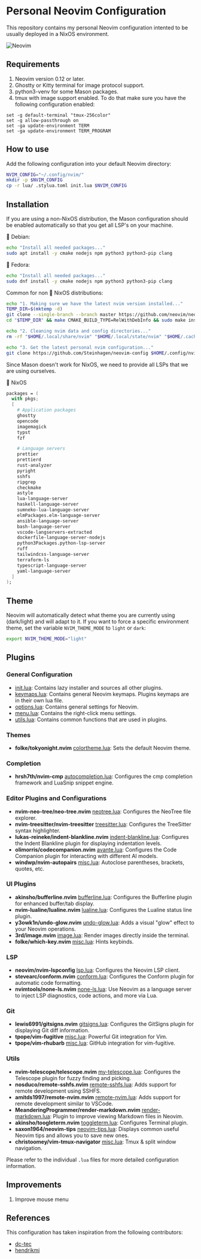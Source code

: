 # Personal Neovim Configuration

This repository contains my personal Neovim configuration intented to be usually deployed in a NixOS environment.

![Neovim](https://drive.usercontent.google.com/download?id=1hpo7051qy3cDHnQPI-4V28TpBi8qiyVg)

## Requirements

1. Neovim version 0.12 or later.
2. Ghostty or Kitty terminal for image protocol support.
3. python3-venv for some Mason packages.
4. tmux with image support enabled. To do that make sure you have the following configuration enabled:

```tmux
set -g default-terminal "tmux-256color"
set -g allow-passthrough on
set -ga update-environment TERM
set -ga update-environment TERM_PROGRAM
```

## How to use

Add the following configuration into your default Neovim directory:

```bash
NVIM_CONFIG="~/.config/nvim/"
mkdir -p $NVIM_CONFIG
cp -r lua/ .stylua.toml init.lua $NVIM_CONFIG
```

## Installation

If you are using a non-NixOS distribution, the Mason configuration should be enabled automatically so that you get all LSP's on your machine.

 Debian:

```bash
echo "Install all needed packages..."
sudo apt install -y cmake nodejs npm python3 python3-pip clang
```

 Fedora:

```bash
echo "Install all needed packages..."
sudo dnf install -y cmake nodejs npm python3 python3-pip clang
```

Common for non  NixOS distributions:

```bash
echo "1. Making sure we have the latest nvim version installed..."
TEMP_DIR=$(mktemp -d)
git clone --single-branch --branch master https://github.com/neovim/neovim.git "$TEMP_DIR"
cd "$TEMP_DIR" && make CMAKE_BUILD_TYPE=RelWithDebInfo && sudo make install && cd -

echo "2. Cleaning nvim data and config directories..."
rm -rf "$HOME/.local/share/nvim" "$HOME/.local/state/nvim" "$HOME/.cache/nvim" "$HOME/.config/nvim"

echo "3. Get the latest personal nvim configuration..."
git clone https://github.com/Steinhagen/neovim-config $HOME/.config/nvim
```

Since Mason doesn't work for NixOS, we need to provide all LSPs that we are using ourselves.

 NixOS

```nix
packages = (
  with pkgs;
  [
    # Application packages
    ghostty
    opencode
    imagemagick
    typst
    fzf

    # Language servers
    prettier
    prettierd
    rust-analyzer
    pyright
    sshfs
    ripgrep
    checkmake
    astyle
    lua-language-server
    haskell-language-server
    sumneko-lua-language-server
    elmPackages.elm-language-server
    ansible-language-server
    bash-language-server
    vscode-langservers-extracted
    dockerfile-language-server-nodejs
    python3Packages.python-lsp-server
    ruff
    tailwindcss-language-server
    terraform-ls
    typescript-language-server
    yaml-language-server
  ]
);
```

## Theme

Neovim will automatically detect what theme you are currently using (dark/light) and will adapt to it.
If you want to force a specific environment theme, set the variable `NVIM_THEME_MODE` to `light` or `dark`:

```bash
export NVIM_THEME_MODE="light"
```

## Plugins

### General Configuration

- [init.lua](./init.lua): Contains lazy installer and sources all other plugins.
- [keymaps.lua](./lua/core/keymaps.lua): Contains general Neovim keymaps. Plugins keymaps are in their own lua file.
- [options.lua](./lua/core/options.lua): Contains general settings for Neovim.
- [menu.lua](./lua/core/menu.lua): Contains the right-click menu settings.
- [utils.lua](./lua/core/utils.lua): Contains common functions that are used in plugins.

### Themes

- **folke/tokyonight.nvim** [colortheme.lua](./lua/plugins/colortheme.lua): Sets the default Neovim theme.

### Completion

- **hrsh7th/nvim-cmp** [autocompletion.lua](./lua/plugins/autocompletion.lua): Configures the cmp completion framework and LuaSnip snippet engine.

### Editor Plugins and Configurations

- **nvim-neo-tree/neo-tree.nvim** [neotree.lua](./lua/plugins/neotree.lua): Configures the NeoTree file explorer.
- **nvim-treesitter/nvim-treesitter** [treesitter.lua](./lua/plugins/treesitter.lua): Configures the TreeSitter syntax highlighter.
- **lukas-reineke/indent-blankline.nvim** [indent-blankline.lua](./lua/plugins/indent-blankline.lua): Configures the Indent Blankline plugin for displaying indentation levels.
- **olimorris/codecompanion.nvim** [avante.lua](./lua/plugins/olimorris/codecompanion.lua): Configures the Code Companion plugin for interacting with different AI models.
- **windwp/nvim-autopairs** [misc.lua](./lua/plugins/misc.lua): Autoclose parentheses, brackets, quotes, etc.

### UI Plugins

- **akinsho/bufferline.nvim** [bufferline.lua](./lua/plugins/bufferline.lua): Configures the Bufferline plugin for enhanced buffer/tab display.
- **nvim-lualine/lualine.nvim** [lualine.lua](./lua/plugins/lualine.lua): Configures the Lualine status line plugin.
- **y3owk1n/undo-glow.nvim** [undo-glow.lua](./lua/plugins/undo-glow.lua): Adds a visual "glow" effect to your Neovim operations.
- **3rd/image.nvim** [image.lua](./lua/plugins/image.lua): Render images directly inside the terminal.
- **folke/which-key.nvim** [misc.lua](./lua/plugins/misc.lua): Hints keybinds.

### LSP

- **neovim/nvim-lspconfig** [lsp.lua](./lua/plugins/lsp.lua): Configures the Neovim LSP client.
- **stevearc/conform.nvim** [conform.lua](./lua/plugins/conform.lua): Configures the Conform plugin for automatic code formatting.
- **nvimtools/none-ls.nvim** [none-ls.lua](./lua/plugins/none-ls.lua): Use Neovim as a language server to inject LSP diagnostics, code actions, and more via Lua.

### Git

- **lewis6991/gitsigns.nvim** [gitsigns.lua](./lua/plugins/gitsigns.lua): Configures the GitSigns plugin for displaying Git diff information.
- **tpope/vim-fugitive** [misc.lua](./lua/plugins/misc.lua): Powerful Git integration for Vim.
- **tpope/vim-rhubarb** [misc.lua](./lua/plugins/misc.lua): GitHub integration for vim-fugitive.

### Utils

- **nvim-telescope/telescope.nvim** [my-telescope.lua](./lua/plugins/my-telescope.lua): Configures the Telescope plugin for fuzzy finding and picking.
- **nosduco/remote-sshfs.nvim** [remote-sshfs.lua](./lua/plugins/remote-sshfs.lua): Adds support for remote development using SSHFS.
- **amitds1997/remote-nvim.nvim** [remote-nvim.lua](./lua/plugins/remote-nvim.lua): Adds support for remote development similar to VSCode.
- **MeanderingProgrammer/render-markdown.nvim** [render-markdown.lua](./lua/plugins/render-markdown.lua): Plugin to improve viewing Markdown files in Neovim.
- **akinsho/toogleterm.nvim** [toggleterm.lua](./lua/plugins/toggleterm.lua): Configures Terminal plugin.
- **saxon1964/neovim-tips** [neovim-tips.lua](./lua/plugins/neovim-tips.lua): Displays common useful Neovim tips and allows you to save new ones.
- **christoomey/vim-tmux-navigator** [misc.lua](./lua/plugins/misc.lua): Tmux & split window navigation.

Please refer to the individual `.lua` files for more detailed configuration information.

## Improvements

1. Improve mouse menu

## References

This configuration has taken inspiration from the following contributors:

- [dc-tec](https://github.com/dc-tec/nixvim)
- [hendrikmi](https://github.com/hendrikmi/neovim-kickstart-config)
